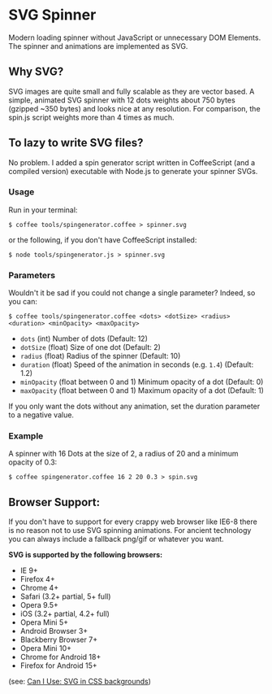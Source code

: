 # SVG Spinner

Modern loading spinner without JavaScript or unnecessary DOM Elements. The spinner and animations are implemented as SVG.

## Why SVG?
SVG images are quite small and fully scalable as they are vector based. A simple, animated SVG spinner with 12 dots weights about 750 bytes (gzipped ~350 bytes) and looks nice at any resolution. For comparison, the spin.js script weights more than 4 times as much.

## To lazy to write SVG files?
No problem. I added a spin generator script written in CoffeeScript (and a compiled version) executable with Node.js to generate your spinner SVGs.

### Usage
Run in your terminal:

    $ coffee tools/spingenerator.coffee > spinner.svg

or the following, if you don't have CoffeeScript installed:

    $ node tools/spingenerator.js > spinner.svg 
    
### Parameters
Wouldn't it be sad if you could not change a single parameter? Indeed, so you can:

    $ coffee tools/spingenerator.coffee <dots> <dotSize> <radius> <duration> <minOpacity> <maxOpacity>
    
* `dots` (int) Number of dots (Default: 12)
* `dotSize` (float) Size of one dot (Default: 2)
* `radius` (float) Radius of the spinner (Default: 10)
* `duration` (float) Speed of the animation in seconds (e.g. `1.4`) (Default: 1.2)
* `minOpacity` (float between 0 and 1) Minimum opacity of a dot (Default: 0)
* `maxOpacity` (float between 0 and 1) Maximum opacity of a dot (Default: 1)

If you only want the dots without any animation, set the duration parameter to a negative value.

### Example

A spinner with 16 Dots at the size of 2, a radius of 20 and a minimum opacity of 0.3:

    $ coffee spingenerator.coffee 16 2 20 0.3 > spin.svg

## Browser Support:

If you don't have to support for every crappy web browser like IE6-8 there is no reason not to use SVG spinning animations. For ancient technology you can always include a fallback png/gif or whatever you want.

**SVG is supported by the following browsers:**

* IE 9+
* Firefox 4+
* Chrome 4+
* Safari (3.2+ partial, 5+ full)
* Opera 9.5+
* iOS (3.2+ partial, 4.2+ full)
* Opera Mini 5+
* Android Browser 3+
* Blackberry Browser 7+
* Opera Mini 10+
* Chrome for Android 18+
* Firefox for Android 15+

(see: [Can I Use: SVG in CSS backgrounds](http://caniuse.com/#feat=svg-css))